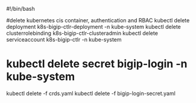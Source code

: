 #!/bin/bash

#delete kubernetes cis container, authentication and RBAC
kubectl delete deployment k8s-bigip-ctlr-deployment -n kube-system
kubectl delete clusterrolebinding k8s-bigip-ctlr-clusteradmin
kubectl delete serviceaccount k8s-bigip-ctlr -n kube-system
# kubectl delete secret bigip-login -n kube-system
kubectl delete -f crds.yaml
kubectl delete -f bigip-login-secret.yaml
